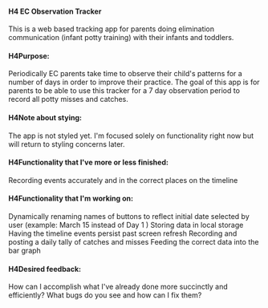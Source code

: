 #### H4 EC Observation Tracker
This is a web based tracking app for parents doing elimination communication (infant potty training) with their infants and toddlers.

#### H4Purpose:
Periodically EC parents take time to observe their child's patterns for a number of days in order to improve their practice. The goal of this app is for parents to be able to use this tracker for a 7 day observation period to record all potty misses and catches.

#### H4Note about stying: 
The app is not styled yet. I'm focused solely on functionality right now but will return to styling concerns later.

#### H4Functionality that I've more or less finished: 
Recording events accurately and in the correct places on the timeline

#### H4Functionality that I'm working on:
Dynamically renaming names of buttons to reflect initial date selected by user (example: March 15 instead of Day 1 )
Storing data in local storage
Having the timeline events persist past screen refresh
Recording and posting a daily tally of catches and misses
Feeding the correct data into the bar graph

#### H4Desired feedback:
How can I accomplish what I've already done more succinctly and efficiently?
What bugs do you see and how can I fix them?


